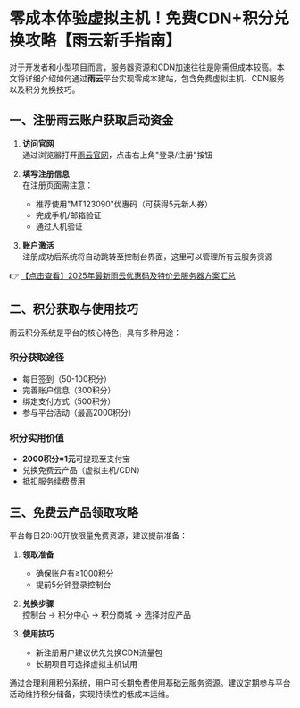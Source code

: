 # 零成本体验虚拟主机！免费CDN+积分兑换攻略【雨云新手指南】

对于开发者和小型项目而言，服务器资源和CDN加速往往是刚需但成本较高。本文将详细介绍如何通过**雨云**平台实现零成本建站，包含免费虚拟主机、CDN服务以及积分兑换技巧。

## 一、注册雨云账户获取启动资金

1. **访问官网**  
   通过浏览器打开[雨云官网](https://bit.ly/RainYun)，点击右上角"登录/注册"按钮

2. **填写注册信息**  
   在注册页面需注意：
   - 推荐使用"MT123090"优惠码（可获得5元新人券）
   - 完成手机/邮箱验证
   - 通过人机验证

3. **账户激活**  
   注册成功后系统将自动跳转至控制台界面，这里可以管理所有云服务资源

👉 [【点击查看】2025年最新雨云优惠码及特价云服务器方案汇总](https://bit.ly/RainYun)

## 二、积分获取与使用技巧

雨云积分系统是平台的核心特色，具有多种用途：

### 积分获取途径
- 每日签到（50-100积分）
- 完善账户信息（300积分）
- 绑定支付方式（500积分）
- 参与平台活动（最高2000积分）

### 积分实用价值
- **2000积分=1元**可提现至支付宝
- 兑换免费云产品（虚拟主机/CDN）
- 抵扣服务续费费用

## 三、免费云产品领取攻略

平台每日20:00开放限量免费资源，建议提前准备：

1. **领取准备**  
   - 确保账户有≥1000积分
   - 提前5分钟登录控制台

2. **兑换步骤**  
   控制台 → 积分中心 → 积分商城 → 选择对应产品

3. **使用技巧**  
   - 新注册用户建议优先兑换CDN流量包
   - 长期项目可选择虚拟主机试用

通过合理利用积分系统，用户可长期免费使用基础云服务资源。建议定期参与平台活动维持积分储备，实现持续性的低成本运维。